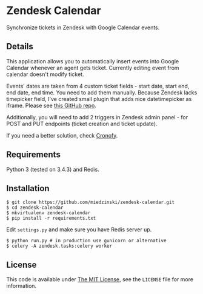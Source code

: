 # Zendesk Calendar #

Synchronize tickets in Zendesk with Google Calendar events.

## Details ##

This application allows you to automatically insert events into Google Calendar whenever an agent gets ticket.
Currently editing event from calendar doesn't modify ticket.

Events' dates are taken from 4 custom ticket fields - start date, start end, end date, end time.
You need to add them manually. Because Zendesk lacks timepicker field, I've created small plugin that adds nice datetimepicker as iframe.
Please see [this GitHub repo](https://github.com/miedzinski/zendesk-calendar-app).

Additionally, you will need to add 2 triggers in Zendesk admin panel - for POST and PUT endpoints (ticket creation and ticket update).

If you need a better solution, check [Cronofy](https://zendesk.cronofy.com).

## Requirements ##

Python 3 (tested on 3.4.3) and Redis.

## Installation ##

    $ git clone https://github.com/miedzinski/zendesk-calendar.git
    $ cd zendesk-calendar
    $ mkvirtualenv zendesk-calendar
    $ pip install -r requirements.txt
    
Edit `settings.py` and make sure you have Redis server up.

    $ python run.py # in production use gunicorn or alternative
    $ celery -A zendesk.tasks:celery worker

## License ##

This code is available under [The MIT License](https://opensource.org/licenses/MIT), see the `LICENSE` file for more information.
